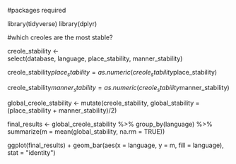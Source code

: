 #packages required

library(tidyverse)
library(dplyr)

#which creoles are the most stable?

creole_stability <-  
  select(database, language, place_stability, manner_stability)


creole_stability$place_stability = as.numeric(creole_stability$place_stability)
               
creole_stability$manner_stability = as.numeric(creole_stability$manner_stability)


global_creole_stability <- mutate(creole_stability, global_stability = 
                                   (place_stability + manner_stability)/2) 
  

final_results <- global_creole_stability %>%  group_by(language) %>%
  summarize(m = mean(global_stability, na.rm = TRUE))

ggplot(final_results) + 
  geom_bar(aes(x = language, y = m, fill = language), stat = "identity")
